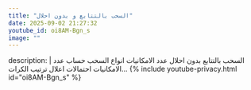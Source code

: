 ```yaml
---
title: "السحب بالتتابع و بدون احلال"
date: 2025-09-02 21:27:32 
youtube_id: oi8AM-Bgn_s
image: ""
---
```

description: |
  السحب بالتتابع  بدون احلال  عدد الامكانيات  انواع السحب  حساب عدد الامكانيات احتمالات  اعلال  ترتيب الكرات...
{% include youtube-privacy.html id="oi8AM-Bgn_s" %}
